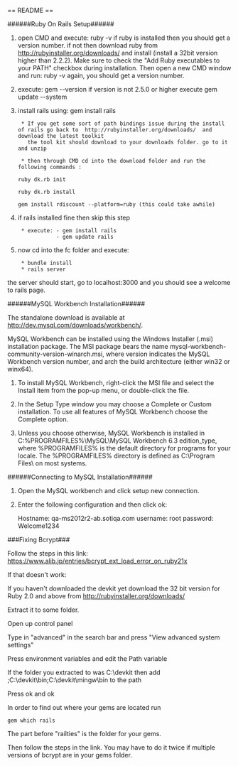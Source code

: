 == README ==


######Ruby On Rails Setup######

1) open CMD and execute: ruby -v if ruby is installed then you should get a version number. if not then download ruby from http://rubyinstaller.org/downloads/ and install
   (install a  32bit version higher than 2.2.2). Make sure to check the "Add Ruby executables to your PATH" checkbox during installation. Then open a new CMD window and run: ruby -v again, you should get a version number.

2) execute: gem --version if version is not 2.5.0 or higher execute gem update --system

3) install rails using: gem install rails

		* If you get some sort of path bindings issue during the install of rails go back to  http://rubyinstaller.org/downloads/  and download the latest toolkit 
		  the tool kit should download to your downloads folder. go to it and unzip 

		* then through CMD cd into the download folder and run the following commands :
																						ruby dk.rb init
																						ruby dk.rb install
																						gem install rdiscount --platform=ruby (this could take awhile)
4) if rails installed fine then skip this step

		* execute: - gem install rails
				   - gem update rails
		
		
5) now cd into the fc folder and execute: 

		* bundle install
		* rails server
the server should start, go to localhost:3000 and you should see a welcome to rails page.  

######MySQL Workbench Installation######

The standalone download is available at http://dev.mysql.com/downloads/workbench/.

MySQL Workbench can be installed using the Windows Installer (.msi) installation package. The MSI package bears the name mysql-workbench-community-version-winarch.msi, where version indicates the MySQL Workbench version number, and arch the build architecture (either win32 or winx64).

1. To install MySQL Workbench, right-click the MSI file and select the Install item from the pop-up menu, or double-click the file.

2. In the Setup Type window you may choose a Complete or Custom installation. To use all features of MySQL Workbench choose the Complete option.

3. Unless you choose otherwise, MySQL Workbench is installed in C:\%PROGRAMFILES%\MySQL\MySQL Workbench 6.3 edition_type\, where %PROGRAMFILES% is the default directory for programs for your locale. The %PROGRAMFILES% directory is defined as C:\Program Files\ on most systems.

######Connecting to MySQL Installation######

1. Open the MySQL workbench and click setup new connection.

2. Enter the following configuration and then click ok:

	Hostname: qa-ms2012r2-ab.sotiqa.com
	username: root
	password: Welcome1234


###Fixing Bcrypt###

Follow the steps in this link:
https://www.alib.jp/entries/bcrypt_ext_load_error_on_ruby21x


If that doesn't work:

If you haven't downloaded the devkit yet download the 32 bit version for Ruby 2.0 and above from http://rubyinstaller.org/downloads/

Extract it to some folder. 

Open up control panel

Type in "advanced" in the search bar and press "View advanced system settings"

Press environment variables and edit the Path variable

If the folder you extracted to was C:\devkit then add ;C:\devkit\bin;C:\devkit\mingw\bin to the path

Press ok and ok

In order to find out where your gems are located run 

	gem which rails

The part before "railties" is the folder for your gems.

Then follow the steps in the link. You may have to do it twice if multiple versions of bcrypt are in your gems folder.